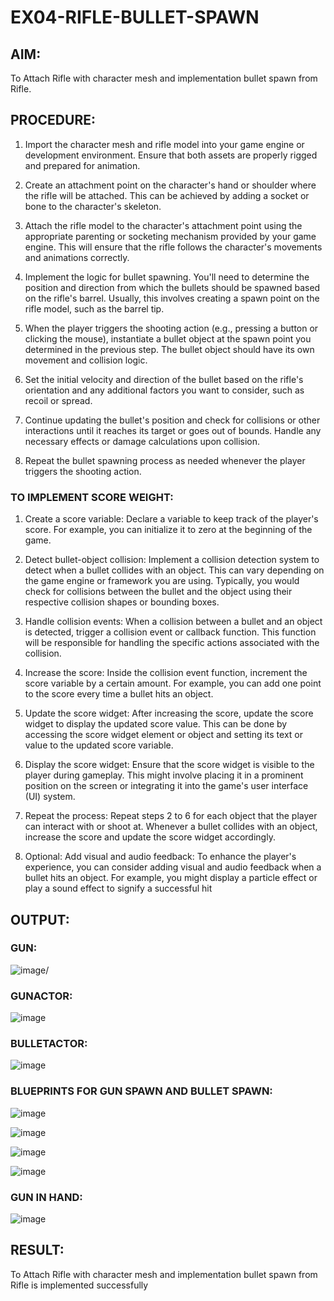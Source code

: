 # EX04-RIFLE-BULLET-SPAWN

## AIM:

To Attach Rifle with character mesh and implementation bullet spawn from Rifle.

## PROCEDURE:

1. Import the character mesh and rifle model into your game engine or development environment. Ensure that both assets are properly rigged and prepared for animation.

2. Create an attachment point on the character's hand or shoulder where the rifle will be attached. This can be achieved by adding a socket or bone to the character's skeleton.

3. Attach the rifle model to the character's attachment point using the appropriate parenting or socketing mechanism provided by your game engine. This will ensure that the rifle follows the character's movements and animations correctly.

4. Implement the logic for bullet spawning. You'll need to determine the position and direction from which the bullets should be spawned based on the rifle's barrel. Usually, this involves creating a spawn point on the rifle model, such as the barrel tip.

5. When the player triggers the shooting action (e.g., pressing a button or clicking the mouse), instantiate a bullet object at the spawn point you determined in the previous step. The bullet object should have its own movement and collision logic.

6. Set the initial velocity and direction of the bullet based on the rifle's orientation and any additional factors you want to consider, such as recoil or spread.

7. Continue updating the bullet's position and check for collisions or other interactions until
it reaches its target or goes out of bounds. Handle any necessary effects or damage calculations upon collision.

8. Repeat the bullet spawning process as needed whenever the player triggers the shooting action.

### TO IMPLEMENT SCORE WEIGHT:

1. Create a score variable: Declare a variable to keep track of the player's score. For example, you can initialize it to zero at the beginning of the game.

2. Detect bullet-object collision: Implement a collision detection system to detect when a bullet collides with an object. This can vary depending on the game engine or framework you are using. Typically, you would check for collisions between the bullet and the object using their respective collision shapes or bounding boxes.

3. Handle collision events: When a collision between a bullet and an object is detected, trigger a collision event or callback function. This function will be responsible for handling the specific actions associated with the collision.

4. Increase the score: Inside the collision event function, increment the score variable by a
certain amount. For example, you can add one point to the score every time a bullet hits an object.

5. Update the score widget: After increasing the score, update the score widget to display
the updated score value. This can be done by accessing the score widget element or object and setting its text or value to the updated score variable.

6. Display the score widget: Ensure that the score widget is visible to the player during gameplay. This might involve placing it in a prominent position on the screen or integrating it into the game's user interface (UI) system.

7. Repeat the process: Repeat steps 2 to 6 for each object that the player can interact with
or shoot at. Whenever a bullet collides with an object, increase the score and update the score widget accordingly.

8.  Optional: Add visual and audio feedback: To enhance the player's experience, you can consider adding visual and audio feedback when a bullet hits an object. For example, you might display a particle effect or play a sound effect to signify a successful hit


## OUTPUT:

### GUN:
![image](https://github.com/Aashima02/Rifle-Bullet-Spawn/assets/93427086/0fcba2f8-52e4-4374-b59f-2165846c6858)/

### GUNACTOR:
![image](https://github.com/Aashima02/Rifle-Bullet-Spawn/assets/93427086/2bd0f7c5-b0cc-46e6-9cd4-96dffc0b4045)


### BULLETACTOR:
![image](https://github.com/Aashima02/Rifle-Bullet-Spawn/assets/93427086/2c8fa646-257d-4acc-bb12-5fdb8bc2e590)


### BLUEPRINTS FOR GUN SPAWN AND BULLET SPAWN:

![image](https://github.com/Aashima02/Rifle-Bullet-Spawn/assets/93427086/8ac82ecb-bb16-4e9f-b647-699af419325c)

![image](https://github.com/Aashima02/Rifle-Bullet-Spawn/assets/93427086/7a70f0e3-b7d1-4d02-b9ec-830d515f822f)

![image](https://github.com/Aashima02/Rifle-Bullet-Spawn/assets/93427086/47c681db-cf9b-46da-ac01-113aae3ca8c7)

![image](https://github.com/Aashima02/Rifle-Bullet-Spawn/assets/93427086/4ac62e9c-cc77-468c-a363-2d32422ec77c)


### GUN IN HAND:
![image](https://github.com/Aashima02/Rifle-Bullet-Spawn/assets/93427086/6fe6f4d4-0143-44cd-a200-0ab10c9e564f)



## RESULT:

To Attach Rifle with character mesh and implementation bullet spawn from Rifle is implemented successfully
